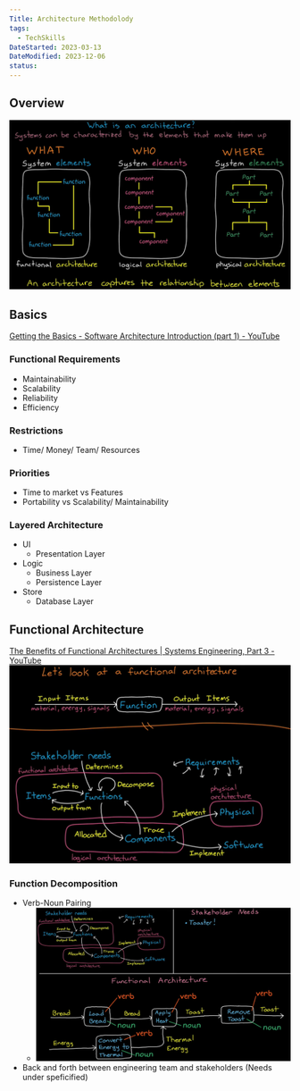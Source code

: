 ```yaml
---
Title: Architecture Methodolody
tags:
  - TechSkills
DateStarted: 2023-03-13
DateModified: 2023-12-06
status:
---
```


## Overview

![](z-Assets/Pasted%20image%2020230308083747.png)

## Basics

[Getting the Basics - Software Architecture Introduction (part 1) - YouTube](z-Assets/https://www.youtube.com/watch?v=8UlLgOf20Ho)

### Functional Requirements

- Maintainability
- Scalability
- Reliability
- Efficiency

### Restrictions

- Time/ Money/ Team/ Resources

### Priorities

- Time to market vs Features
- Portability vs Scalability/ Maintainability

### Layered Architecture

- UI
  - Presentation Layer
- Logic
  - Business Layer
  - Persistence Layer
- Store
  - Database Layer

## Functional Architecture

[The Benefits of Functional Architectures | Systems Engineering, Part 3 - YouTube](z-Assets/https://www.youtube.com/watch?v=UTm1ORuZ1dg)
![](z-Assets/Pasted%20image%2020230308091015.png)

### Function Decomposition

- Verb-Noun Pairing
  - ![](z-Assets/Pasted%20image%2020230308091126.png)
- Back and forth between engineering team and stakeholders (Needs under speficified)
